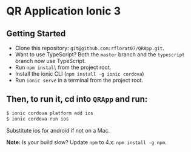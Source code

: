 # QR Application Ionic 3


## Getting Started

* Clone this repository: `git@github.com:rflorat07/QRApp.git`.
* Want to use TypeScript? Both the `master` branch and the `typescript` branch now use TypeScript.
* Run `npm install` from the project root.
* Install the ionic CLI (`npm install -g ionic cordova`)
* Run `ionic serve` in a terminal from the project root.

## Then, to run it, cd into `QRApp` and run:

```bash
$ ionic cordova platform add ios
$ ionic cordova run ios
```

Substitute ios for android if not on a Mac.


**Note:** Is your build slow? Update `npm` to 4.x: `npm install -g npm`.

